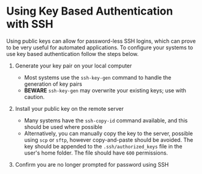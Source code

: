 # Using Key Based Authentication with SSH

Using public keys can allow for password-less SSH logins, which can prove to be very
useful for automated applications. To configure your systems to use key based authentication
follow the steps below.

1. Generate your key pair on your local computer
    * Most systems use the `ssh-key-gen` command to handle the generation of key pairs
    * **BEWARE** `ssh-key-gen` may overwrite your existing keys; use with caution.

2. Install your public key on the remote server
    * Many systems have the `ssh-copy-id` command available, and this should
      be used where possible
    * Alternatively, you can manually copy the key to the server, possible using `scp`
      or `sftp`, however copy-and-paste should be avoided. The key should be appended
      to the `.ssh/authorized_keys` file in the user's home folder. The file should have `600` permissions.

3. Confirm you are no longer prompted for password using SSH
